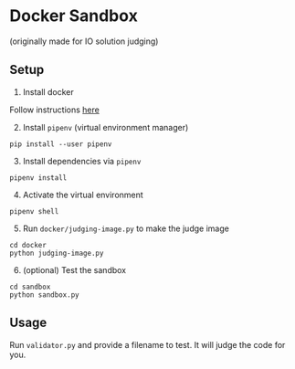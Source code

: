 # Docker Sandbox
(originally made for IO solution judging)

## Setup
1. Install docker

Follow instructions [here](https://docs.docker.com/get-docker/)
  
2. Install `pipenv` (virtual environment manager)

```
pip install --user pipenv
```

3. Install dependencies via `pipenv`

```
pipenv install
```

4. Activate the virtual environment

```
pipenv shell
```

5. Run `docker/judging-image.py` to make the judge image

```
cd docker
python judging-image.py
```

6. (optional) Test the sandbox

```
cd sandbox
python sandbox.py
```

## Usage
Run `validator.py` and provide a filename to test.
It will judge the code for you.



